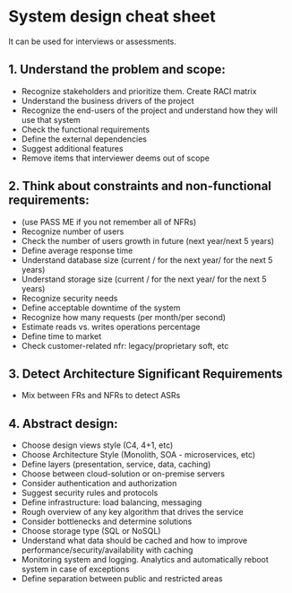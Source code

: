 # System design cheat sheet
It can be used for interviews or assessments.

## 1. Understand the problem and scope:
- Recognize stakeholders and prioritize them. Create RACI matrix
- Understand the business drivers of the project
- Recognize the end-users of the project and understand how they will use that system
- Check the functional requirements
- Define the external dependencies
- Suggest additional features
- Remove items that interviewer deems out of scope

## 2. Think about constraints and non-functional requirements:
- (use PASS ME if you not remember all of NFRs)
- Recognize number of users
- Check the number of users growth in future (next year/next 5 years)
- Define average response time
- Understand database size (current / for the next year/ for the next 5 years)
- Understand storage size (current / for the next year/ for the next 5 years)
- Recognize security needs
- Define acceptable downtime of the system
- Recognize how many requests (per month/per second)
- Estimate reads vs. writes operations percentage
- Define time to market
- Check customer-related nfr: legacy/proprietary soft, etc

## 3. Detect Architecture Significant Requirements
- Mix between FRs and NFRs to detect ASRs

## 4. Abstract design:
- Choose design views style (C4, 4+1, etc)
- Choose Architecture Style (Monolith, SOA - microservices, etc)
- Define layers (presentation, service, data, caching)
- Choose between cloud-solution or on-premise servers
- Consider authentication and authorization
- Suggest security rules and protocols
- Define infrastructure: load balancing, messaging
- Rough overview of any key algorithm that drives the service
- Consider bottlenecks and determine solutions
- Choose storage type (SQL or NoSQL)
- Understand what data should be cached and how to improve performance/security/availability with caching
- Monitoring system and logging. Analytics and automatically reboot system in case of exceptions
- Define separation between public and restricted areas
